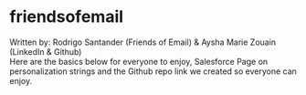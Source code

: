 # friendsofemail

Written by: Rodrigo Santander (Friends of Email) & Aysha Marie Zouain (LinkedIn & Github)							
Here are the basics below for everyone to enjoy, Salesforce Page on personalization strings and the Github repo link  we created so everyone can enjoy.							
